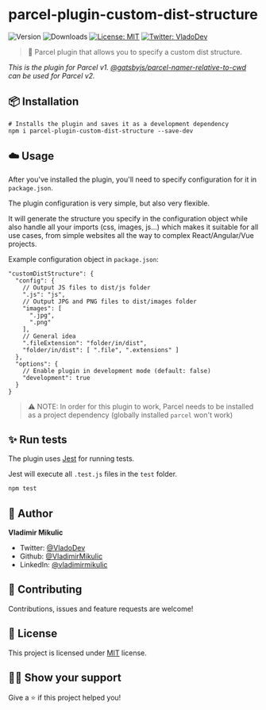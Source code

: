 # parcel-plugin-custom-dist-structure

![Version](https://img.shields.io/npm/v/parcel-plugin-custom-dist-structure)
![Downloads](https://img.shields.io/npm/dw/parcel-plugin-custom-dist-structure)
[![License: MIT](https://img.shields.io/badge/license-MIT-yellow.svg)](#)
[![Twitter: VladoDev](https://img.shields.io/twitter/follow/VladoDev.svg?style=social)](https://twitter.com/VladoDev)

> 🚀 Parcel plugin that allows you to specify a custom dist structure.

*This is the plugin for Parcel v1. [@gatsbyjs/parcel-namer-relative-to-cwd](https://www.npmjs.com/package/@gatsbyjs/parcel-namer-relative-to-cwd) can be used for Parcel v2.*

## :package: Installation

```shell
# Installs the plugin and saves it as a development dependency
npm i parcel-plugin-custom-dist-structure --save-dev
```

## :cloud: Usage

After you've installed the plugin, you'll need to specify configuration for it in `package.json`.

The plugin configuration is very simple, but also very flexible.

It will generate the structure you specify in the configuration object while also handle all your imports (css, images, js...) which makes it suitable for all use cases, from simple websites all the way to complex React/Angular/Vue projects.

Example configuration object in `package.json`:

```jsonc
"customDistStructure": {
  "config": {
    // Output JS files to dist/js folder
    ".js": "js",
    // Output JPG and PNG files to dist/images folder
    "images": [
      ".jpg",
      ".png"
    ],
    // General idea
    ".fileExtension": "folder/in/dist",
    "folder/in/dist": [ ".file", ".extensions" ]
  },
  "options": {
    // Enable plugin in development mode (default: false)
    "development": true
  }
}
```

> ⚠️ NOTE: In order for this plugin to work, Parcel needs to be installed as a project dependency (globally installed `parcel` won't work)

## :sparkles: Run tests

The plugin uses [Jest](https://jestjs.io/) for running tests.

Jest will execute all `.test.js` files in the `test` folder.

```sh
npm test
```

## :man: Author

**Vladimir Mikulic**

- Twitter: [@VladoDev](https://twitter.com/VladoDev)
- Github: [@VladimirMikulic](https://github.com/VladimirMikulic)
- LinkedIn: [@vladimirmikulic](https://www.linkedin.com/in/vladimir-mikulic/)

## :handshake: Contributing

Contributions, issues and feature requests are welcome!

## :pencil: License

This project is licensed under [MIT](https://opensource.org/licenses/MIT) license.

## :man_astronaut: Show your support

Give a ⭐️ if this project helped you!

